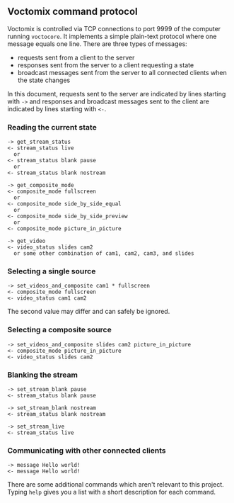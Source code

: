 Voctomix command protocol
-------------------------

Voctomix is controlled via TCP connections to port 9999 of the
computer running `voctocore`.  It implements a simple plain-text
protocol where one message equals one line.  There are three types of
messages:

* requests sent from a client to the server
* responses sent from the server to a client requesting a state
* broadcast messages sent from the server to all connected clients
  when the state changes

In this document, requests sent to the server are indicated by lines
starting with `->` and responses and broadcast messages sent to the
client are indicated by lines starting with `<-`.

### Reading the current state

```
-> get_stream_status
<- stream_status live
  or
<- stream_status blank pause
  or
<- stream_status blank nostream
```

```
-> get_composite_mode
<- composite_mode fullscreen
  or
<- composite_mode side_by_side_equal
  or
<- composite_mode side_by_side_preview
  or
<- composite_mode picture_in_picture
```

```
-> get_video
<- video_status slides cam2
  or some other combination of cam1, cam2, cam3, and slides
```

### Selecting a single source

```
-> set_videos_and_composite cam1 * fullscreen
<- composite_mode fullscreen
<- video_status cam1 cam2
```

The second value may differ and can safely be ignored.

### Selecting a composite source

```
-> set_videos_and_composite slides cam2 picture_in_picture
<- composite_mode picture_in_picture
<- video_status slides cam2
```

### Blanking the stream

```
-> set_stream_blank pause
<- stream_status blank pause
```

```
-> set_stream_blank nostream
<- stream_status blank nostream
```

```
-> set_stream_live
<- stream_status live
```

### Communicating with other connected clients

```
-> message Hello world!
<- message Hello world!
```

There are some additional commands which aren't relevant to this
project.  Typing `help` gives you a list with a short description for
each command.
